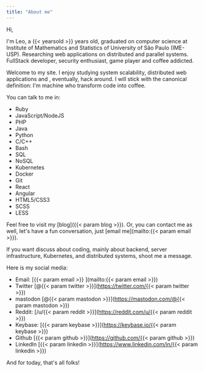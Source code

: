 ```yaml
---
title: "About me"
---
```

Hi,

I'm Leo, a {{< yearsold >}} years old, graduated on computer science at Institute of Mathematics and Statistics of University of São Paulo (IME-USP). Researching web applications on distributed and parallel systems. FullStack developer, security enthusiast, game player and coffee addicted.

Welcome to my site. I enjoy studying system scalability, distributed web applications and , eventually, hack around. I will stick with the canonical definition: I'm machine who transform code into coffee.

You can talk to me in:

- Ruby
- JavaScript/NodeJS
- PHP
- Java
- Python
- C/C++
- Bash
- SQL
- NoSQL
- Kubernetes
- Docker
- Git
- React
- Angular
- HTML5/CSS3
- SCSS
- LESS

Feel free to visit my [blog]({{< param blog >}}). Or, you can contact me as well, let's have a fun conversation, just [email me](mailto:{{< param email >}}).

If you want discuss about coding, mainly about backend, server infrastructure, Kubernetes, and distributed systems, shoot me a message.

Here is my social media:

- Email: [{{< param email >}} ](mailto:{{< param email >}})
- Twitter [@{{< param twitter >}}](https://twitter.com/{{< param twitter >}})
- mastodon [@{{< param mastodon >}}](https://mastodon.com/@{{< param mastodon >}})
- Reddit: [/u/{{< param reddit >}}](https://reddit.com/u/{{< param reddit >}})
- Keybase: [{{< param keybase >}}](https://keybase.io/{{< param keybase >}})
- Github [{{< param github >}}](https://github.com/{{< param github >}})
- LinkedIn [{{< param linkedin >}}](https://www.linkedin.com/in/{{< param linkedin >}})

And for today, that's all folks!

